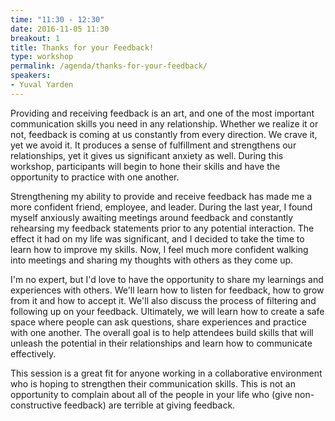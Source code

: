 ```yaml
---
time: "11:30 - 12:30"
date: 2016-11-05 11:30
breakout: 1
title: Thanks for your Feedback!
type: workshop
permalink: /agenda/thanks-for-your-feedback/
speakers:
- Yuval Yarden
---
```


Providing and receiving feedback is an art, and one of the most important communication skills you need in any relationship. Whether we realize it or not, feedback is coming at us constantly from every direction. We crave it, yet we avoid it. It produces a sense of fulfillment and strengthens our relationships, yet it gives us significant anxiety as well. During this workshop, participants will begin to hone their skills and have the opportunity to practice with one another.

Strengthening my ability to provide and receive feedback has made me a more confident friend, employee, and leader. During the last year, I found myself anxiously awaiting meetings around feedback and constantly rehearsing my feedback statements prior to any potential interaction. The effect it had on my life was significant, and I decided to take the time to learn how to improve my skills. Now, I feel much more confident walking into meetings and sharing my thoughts with others as they come up.

I'm no expert, but I'd love to have the opportunity to share my learnings and experiences with others. We'll learn how to listen for feedback, how to grow from it and how to accept it. We'll also discuss the process of filtering and following up on your feedback. Ultimately, we will learn how to create a safe space where people can ask questions, share experiences and practice with one another. The overall goal is to help attendees build skills that will unleash the potential in their relationships and learn how to communicate effectively.

This session is a great fit for anyone working in a collaborative environment who is hoping to strengthen their communication skills. This is not an opportunity to complain about all of the people in your life who (give non-constructive feedback) are terrible at giving feedback.
